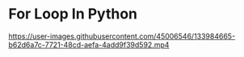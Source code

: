 # For Loop In Python



https://user-images.githubusercontent.com/45006546/133984665-b62d6a7c-7721-48cd-aefa-4add9f39d592.mp4


